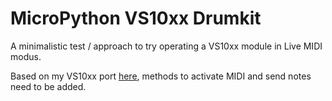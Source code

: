 # MicroPython VS10xx Drumkit

A minimalistic test / approach to try operating a VS10xx module in Live MIDI modus.

Based on my VS10xx port [here](https://github.com/KateiRen/vs10xx-micropython), methods to activate MIDI and send notes need to be added.

